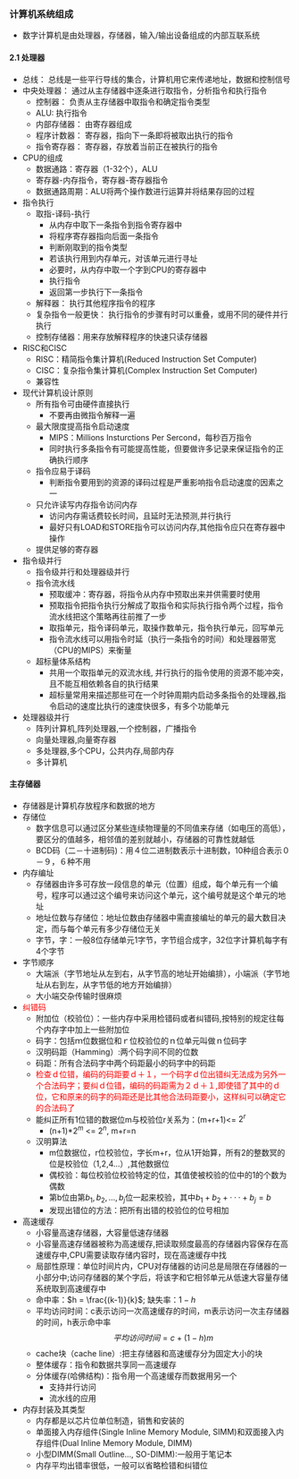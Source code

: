 ### 计算机系统组成

- 数字计算机是由处理器，存储器，输入/输出设备组成的内部互联系统

#### 2.1 处理器
- 总线： 总线是一些平行导线的集合，计算机用它来传递地址，数据和控制信号
- 中央处理器： 通过从主存储器中逐条进行取指令，分析指令和执行指令
    - 控制器： 负责从主存储器中取指令和确定指令类型
    - ALU: 执行指令
    - 内部存储器： 由寄存器组成
    - 程序计数器： 寄存器，指向下一条即将被取出执行的指令
    - 指令寄存器： 寄存器，存放着当前正在被执行的指令
- CPU的组成
    - 数据通路：寄存器（1-32个），ALU
    - 寄存器-内存指令，寄存器-寄存器指令
    - 数据通路周期：ALU将两个操作数进行运算并将结果存回的过程
- 指令执行
    - 取指-译码-执行
        - 从内存中取下一条指令到指令寄存器中
        - 将程序寄存器指向后面一条指令
        - 判断刚取到的指令类型
        - 若该执行用到内存单元，对该单元进行寻址
        - 必要时，从内存中取一个字到CPU的寄存器中
        - 执行指令
        - 返回第一步执行下一条指令
    - 解释器： 执行其他程序指令的程序
    - 复杂指令一般更快： 执行指令的步骤有时可以重叠，或用不同的硬件并行执行
    - 控制存储器：用来存放解释程序的快速只读存储器
- RISC和CISC
    - RISC：精简指令集计算机(Reduced Instruction Set Computer)
    - CISC：复杂指令集计算机(Complex Instruction Set Computer)
    - 兼容性
- 现代计算机设计原则
    - 所有指令可由硬件直接执行
        - 不要再由微指令解释一遍
    - 最大限度提高指令启动速度
        - MIPS：Millions Insturctions Per Sercond，每秒百万指令
        - 同时执行多条指令有可能提高性能，但要做许多记录来保证指令的正确执行顺序
    - 指令应易于译码
        - 判断指令要用到的资源的译码过程是严重影响指令启动速度的因素之一
    - 只允许读写内存指令访问内存
        - 访问内存需话费较长时间，且延时无法预测,并行执行
        - 最好只有LOAD和STORE指令可以访问内存,其他指令应只在寄存器中操作
    - 提供足够的寄存器
- 指令级并行
    - 指令级并行和处理器级并行
    - 指令流水线
        - 预取缓冲：寄存器，将指令从内存中预取出来并供需要时使用
        - 预取指令把指令执行分解成了取指令和实际执行指令两个过程，指令流水线把这个策略再往前推了一步
        - 取指单元，指令译码单元，取操作数单元，指令执行单元，回写单元
        - 指令流水线可以用指令时延（执行一条指令的时间）和处理器带宽（CPU的MIPS）来衡量
    - 超标量体系结构
        - 共用一个取指单元的双流水线, 并行执行的指令使用的资源不能冲突，且不能互相依赖各自的执行结果
        - 超标量常用来描述那些可在一个时钟周期内启动多条指令的处理器,指令启动的速度比执行的速度快很多，有多个功能单元
- 处理器级并行
    - 阵列计算机,阵列处理器,一个控制器，广播指令
    - 向量处理器,向量寄存器
    - 多处理器,多个CPU，公共内存,局部内存
    - 多计算机

#### 主存储器
- 存储器是计算机存放程序和数据的地方
- 存储位
    - 数字信息可以通过区分某些连续物理量的不同值来存储（如电压的高低），要区分的值越多，相邻值的差别就越小，存储器的可靠性就越低
    - BCD码（二－十进制码)：用４位二进制数表示十进制数，10种组合表示０－９，６种不用
- 内存编址
    - 存储器由许多可存放一段信息的单元（位置）组成，每个单元有一个编号，程序可以通过这个编号来访问这个单元，这个编号就是这个单元的地址
    - 地址位数与存储位：地址位数由存储器中需直接编址的单元的最大数目决定，而与每个单元有多少存储位无关
    - 字节，字：一般8位存储单元1字节，字节组合成字，32位字计算机每字有4个字节
- 字节顺序
    - 大端派（字节地址从左到右，从字节高的地址开始编排），小端派（字节地址从右到左，从字节低的地方开始编排）
    - 大小端交杂传输时很麻烦
- <font color='red'>纠错码</font>
    - 附加位（校验位）：一些内存中采用检错码或者纠错码,按特别的规定往每个内存字中加上一些附加位
    - 码字：包括ｍ位数据位和ｒ位校验位的ｎ位单元叫做ｎ位码字
    - 汉明码距（Hamming）:两个码字间不同的位数
    - 码距：所有合法码字中两个码距最小的码字中的码距
    - <font color='red'>检查ｄ位错，编码的码距要ｄ＋１，一个码字ｄ位出错纠无法成为另外一个合法码字；要纠ｄ位错，编码的码距需为２ｄ＋１,即使错了其中的ｄ位，它和原来的码字的码距还是比其他合法码距要小，这样纠可以确定它的合法码了</font>
    - 能纠正所有1位错的数据位m与校验位r关系为：(m+r+1)<= $2^r$
        - (n+1)*$2^m$ <= $2^n$, m+r=n
    - 汉明算法
        - m位数据位，r位校验位，字长m+r，位从1开始算，所有2的整数冥的位是校验位（1,2,4...）,其他数据位
        - 偶校验：每位校验位校验特定的位，其值使被校验的位中的1的个数为偶数
        - 第b位由第$b_1,b_2,...,b_j$位一起来校验，其中$b_1 + b_2 + ··· + b_j=b$
        - 发现出错位的方法：把所有出错的校验位的位号相加
- 高速缓存
    - 小容量高速存储器，大容量低速存储器
    - 小容量高速存储器被称为高速缓存,把读取频度最高的存储器内容保存在高速缓存中,CPU需要读取存储内容时，现在高速缓存中找
    - 局部性原理：单位时间片内，CPU对存储器的访问总是局限在存储器的一小部分中;访问存储器的某个字后，将该字和它相邻单元从低速大容量存储系统取到高速缓存中
    - 命中率：$h = \frac{(k-1)}{k}$; 缺失率：$1-h$
    - 平均访问时间：c表示访问一次高速缓存的时间，m表示访问一次主存储器的时间，h表示命中率
    $$平均访问时间=c + (1-h)m$$
    - cache块（cache line）:把主存储器和高速缓存分为固定大小的块
    - 整体缓存：指令和数据共享同一高速缓存
    - 分体缓存(哈佛结构)：指令用一个高速缓存而数据用另一个
        - 支持并行访问
        - 流水线的应用
- 内存封装及其类型
    - 内存都是以芯片位单位制造，销售和安装的
    - 单面接入内存组件(Single Inline Memory Module, SIMM)和双面接入内存组件(Dual Inline Memory Module, DIMM)
    - 小型DIMM(Small Outline..., SO-DIMM):一般用于笔记本
    - 内存平均出错率很低，一般可以省略检错和纠错位